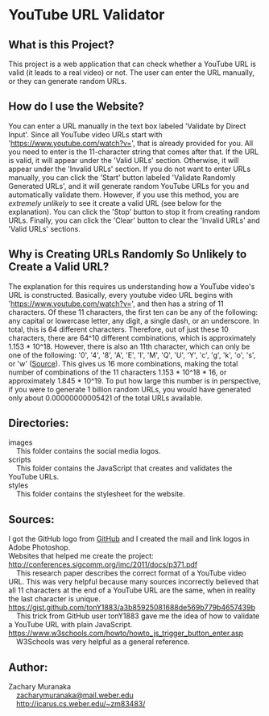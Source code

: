 # YouTube URL Validator

## What is this Project?

This project is a web application that can check whether a YouTube URL is valid (it leads to a real video) or not. The user can enter the URL manually, or they can generate random URLs.

## How do I use the Website?

You can enter a URL manually in the text box labeled 'Validate by Direct Input'. Since all YouTube video URLs start with 'https://www.youtube.com/watch?v=', that is already provided for you. All you need to enter is the 11-character string that comes after that. If the URL is valid, it will appear under the 'Valid URLs' section. Otherwise, it will appear under the 'Invalid URLs' section. If you do not want to enter URLs manually, you can click the 'Start' button labeled 'Validate Randomly Generated URLs', and it will generate random YouTube URLs for you and automatically validate them. However, if you use this method, you are *extremely unlikely* to see it create a valid URL (see below for the explanation). You can click the 'Stop' button to stop it from creating random URLs. Finally, you can click the 'Clear' button to clear the 'Invalid URLs' and 'Valid URLs' sections.

## Why is Creating URLs Randomly So Unlikely to Create a Valid URL?

The explanation for this requires us understanding how a YouTube video's URL is constructed. Basically, every youtube video URL begins with 'https://www.youtube.com/watch?v=', and then has a string of 11 characters. Of these 11 characters, the first ten can be any of the following: any capital or lowercase letter, any digit, a single dash, or an underscore. In total, this is 64 different characters. Therefore, out of just these 10 characters, there are 64^10 different combinations, which is approximately 1.153 \* 10^18. However, there is also an 11th character, which can only be one of the following: '0', '4', '8', 'A', 'E', 'I', 'M', 'Q', 'U', 'Y', 'c', 'g', 'k', 'o', 's', or 'w' ([Source](http://conferences.sigcomm.org/imc/2011/docs/p371.pdf)). This gives us 16 more combinations, making the total number of combinations of the 11 characters 1.153 \* 10^18 \* 16, or approximately 1.845 \* 10^19. To put how large this number is in perspective, if you were to generate 1 billion random URLs, you would have generated only about 0.00000000005421 of the total URLs available.

## Directories:

images  
&nbsp;&nbsp;&nbsp;&nbsp;This folder contains the social media logos.  
scripts  
&nbsp;&nbsp;&nbsp;&nbsp;This folder contains the JavaScript that creates and validates the YouTube URLs.  
styles  
&nbsp;&nbsp;&nbsp;&nbsp;This folder contains the stylesheet for the website.

## Sources:

I got the GitHub logo from [GitHub](https://github.com/logos) and I created the mail and link logos in Adobe Photoshop.  
Websites that helped me create the project:  
http://conferences.sigcomm.org/imc/2011/docs/p371.pdf  
&nbsp;&nbsp;&nbsp;&nbsp;This research paper describes the correct format of a YouTube video URL. This was very helpful because many sources incorrectly believed that all 11 characters at the end of a YouTube URL are the same, when in reality the last character is unique.  
https://gist.github.com/tonY1883/a3b85925081688de569b779b4657439b  
&nbsp;&nbsp;&nbsp;&nbsp;This trick from GitHub user tonY1883 gave me the idea of how to validate a YouTube URL with plain JavaScript.  
https://www.w3schools.com/howto/howto_js_trigger_button_enter.asp  
&nbsp;&nbsp;&nbsp;&nbsp;W3Schools was very helpful as a general reference.

## Author:

Zachary Muranaka  
&nbsp;&nbsp;&nbsp;&nbsp;zacharymuranaka@mail.weber.edu  
&nbsp;&nbsp;&nbsp;&nbsp;http://icarus.cs.weber.edu/~zm83483/
